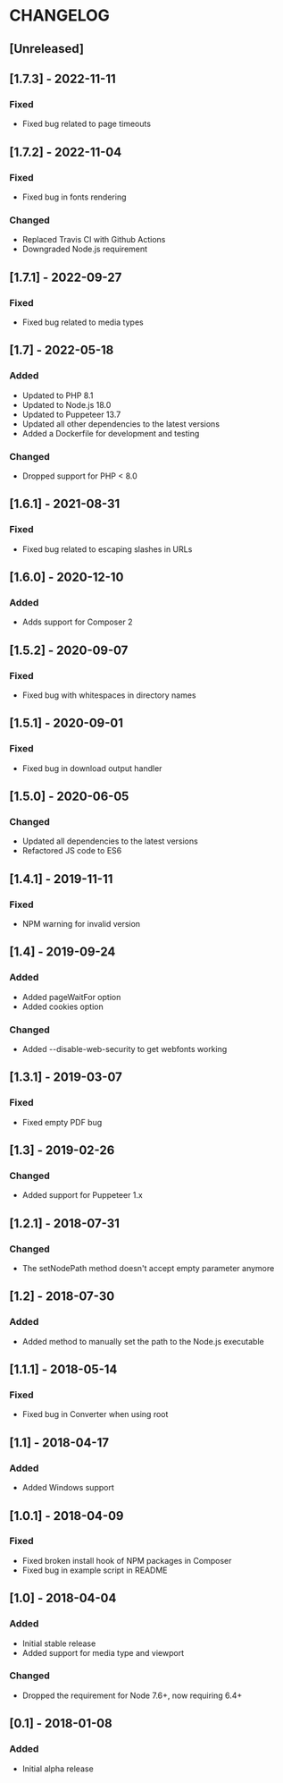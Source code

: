 # CHANGELOG

## [Unreleased]

## [1.7.3] - 2022-11-11
### Fixed
- Fixed bug related to page timeouts

## [1.7.2] - 2022-11-04
### Fixed
- Fixed bug in fonts rendering

### Changed
- Replaced Travis CI with Github Actions
- Downgraded Node.js requirement

## [1.7.1] - 2022-09-27
### Fixed
- Fixed bug related to media types

## [1.7] - 2022-05-18
### Added
- Updated to PHP 8.1
- Updated to Node.js 18.0
- Updated to Puppeteer 13.7
- Updated all other dependencies to the latest versions
- Added a Dockerfile for development and testing

### Changed
- Dropped support for PHP < 8.0

## [1.6.1] - 2021-08-31
### Fixed
- Fixed bug related to escaping slashes in URLs

## [1.6.0] - 2020-12-10
### Added
- Adds support for Composer 2

## [1.5.2] - 2020-09-07
### Fixed
- Fixed bug with whitespaces in directory names

## [1.5.1] - 2020-09-01
### Fixed
- Fixed bug in download output handler

## [1.5.0] - 2020-06-05
### Changed
- Updated all dependencies to the latest versions
- Refactored JS code to ES6

## [1.4.1] - 2019-11-11
### Fixed
- NPM warning for invalid version

## [1.4] - 2019-09-24
### Added
- Added pageWaitFor option
- Added cookies option

### Changed
- Added --disable-web-security to get webfonts working

## [1.3.1] - 2019-03-07
### Fixed
- Fixed empty PDF bug

## [1.3] - 2019-02-26
### Changed
- Added support for Puppeteer 1.x

## [1.2.1] - 2018-07-31
### Changed
- The setNodePath method doesn't accept empty parameter anymore

## [1.2] - 2018-07-30
### Added
- Added method to manually set the path to the Node.js executable

## [1.1.1] - 2018-05-14
### Fixed
- Fixed bug in Converter when using root 

## [1.1] - 2018-04-17
### Added
- Added Windows support

## [1.0.1] - 2018-04-09
### Fixed
- Fixed broken install hook of NPM packages in Composer
- Fixed bug in example script in README

## [1.0] - 2018-04-04
### Added
- Initial stable release
- Added support for media type and viewport

### Changed
- Dropped the requirement for Node 7.6+, now requiring 6.4+

## [0.1] - 2018-01-08
### Added
- Initial alpha release
